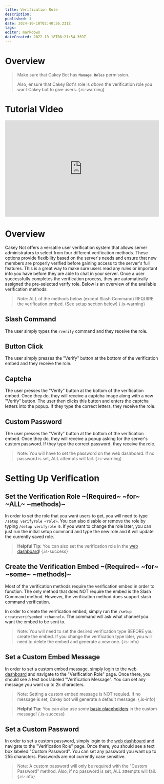 ```yaml
---
title: Verification Role
description: 
published: 1
date: 2024-10-10T02:40:56.231Z
tags: 
editor: markdown
dateCreated: 2022-10-18T08:21:54.369Z
---
```


# Overview

> Make sure that Cakey Bot has **`Manage Roles`** permission.
> 
> Also, ensure that Cakey Bot's role is _above_ the verification role you want Cakey bot to give users.
{.is-warning}

# Tutorial Video
<div style="left: 0; width: 100%; height: 0; max-width: 560px; max-height: 315px; position: relative; padding-bottom: 315px;"><iframe src="https://www.youtube.com/embed/y_DgmqeXQnY?rel=0" style="top: 0; left: 0; width: 100%; height: 100%; max-width: 560px; max-height: 315px; position: absolute; border: 0;" allowfullscreen scrolling="no" allow="accelerometer; clipboard-write; encrypted-media; gyroscope; picture-in-picture;"></iframe></div>

# Overview
Cakey Not offers a versatile user verification system that allows server administrators to select from four different verification methods. These options provide flexibility based on the server's needs and ensure that new members are properly verified before gaining access to the server's full features. This is a great way to make sure users read any rules or important info you have before they are able to chat in your server. Once a user successfully completes the verification process, they are automatically assigned the pre-selected verify role. Below is an overview of the available verification methods:

> Note: ALL of the methods below (except Slash Command) REQUIRE the verification embed. (See setup section below)
{.is-warning}

## Slash Command
The user simply types the `/verify` command and they receive the role.

## Button Click
The user simply presses the "Verify" button at the bottom of the verification embed and they receive the role.

## Captcha
The user presses the "Verify" button at the bottom of the verification embed. 
Once they do, they will receive a captcha image along with a new "Verify" button. 
The user then clicks this button and enters the captcha letters into the popup. 
If they type the correct letters, they receive the role.

## Custom Password
The user presses the "Verify" button at the bottom of the verification embed. 
Once they do, they will receive a popup asking for the server's custom password.
If they type the correct password, they receive the role.

> Note: You will have to set the password on the web dashboard. If no password is set, ALL attempts will fail.
{.is-warning}

# Setting Up Verification

## Set the Verification Role ~(Required~ ~for~ ~ALL~ ~methods)~
In order to set the role that you want users to get, you will need to type `/setup verifyrole <role>`. You can also disable or remove the role by typing `/setup verifyrole 0`. If you want to change the role later, you can just run the initial setup command and type the new role and it will update the currently saved role.

> **Helpful Tip:** You can also set the verification role in the [web dashboard](https://cakey.bot/dashboard/public)!
{.is-success}

## Create the Verification Embed ~(Required~ ~for~ ~some~ ~methods)~
Most of the verification methods require the verification embed in order to function. The only method that does NOT require the embed is the Slash Command method. However, the verification method does support slash command verification.

In order to create the verification embed, simply run the `/setup createverifyembed <channel>`. The command will ask what channel you want the embed to be sent to.

> Note: You will need to set the desired verification type BEFORE you create the embed. If you change the verification type later, you will need to delete the embed and generate a new one.
{.is-info}

## Set a Custom Embed Message
In order to set a custom embed message, simply login to the [web dashboard](https://cakey.bot/dashboard/public) and navigate to the "Verification Role" page. Once there, you should see a text box labeled "Verification Message". You can set any message you want up to 2k characters.

> Note: Setting a custom embed message is NOT requied. If no message is set, Cakey bot will generate a default message.
{.is-info}

> **Helpful Tip:** You can also use _some_ [basic placeholders](/placeholders) in the custom message!
{.is-success}

## Set a Custom Password
In order to set a custom password, simply login to the [web dashboard](https://cakey.bot/dashboard/public) and navigate to the "Verification Role" page. Once there, you should see a text box labeled "Custom Password". You can set any password you want up to 255 characters. Passwords are not currently case sensitive.

> Note: A custom password will only be required with the "Custom Password" method. Also, if no password is set, ALL attempts will fail.
{.is-info}
